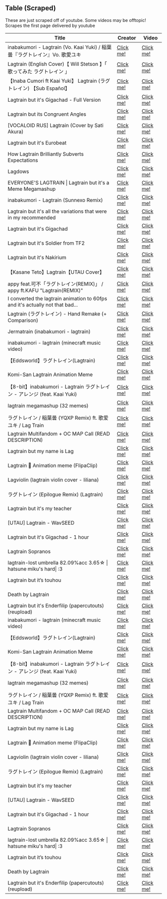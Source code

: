 ## Table (Scraped)

These are just scraped off of youtube. Some videos may be offtopic! Scrapes the first page delivered by youtube

| Title             | Creator                     | Video                                        |
| ----------------- | --------------------------- | -------------------------------------------- |
| inabakumori \- Lagtrain (Vo. Kaai Yuki) / 稲葉曇『ラグトレイン』Vo. 歌愛ユキ | [Click me!](https://youtube.com/channel/UCNElM45JypxqAR73RoUQ10g) | [Click me!](https://youtube.com/watch?v=UnIhRpIT7nc) |
| Lagtrain (English Cover)【 Will Stetson 】「 歌ってみた ラグトレイン 」 | [Click me!](https://youtube.com/channel/UCe82o8G7z0bFXI2U092nteA) | [Click me!](https://youtube.com/watch?v=BEnZ0VgQAXw) |
| 【Inaba Cumori ft Kaai Yuki】 Lagtrain (ラグトレイン) 【Sub Español】 | [Click me!](https://youtube.com/channel/UCha0A5t1rxwbhkUqbu9LsuQ) | [Click me!](https://youtube.com/watch?v=43n7pyiWoWY) |
| Lagtrain but it's Gigachad \- Full Version | [Click me!](https://youtube.com/channel/UCTidwwqSD4tga7IrYUV21dw) | [Click me!](https://youtube.com/watch?v=of4A5Cw7L7c) |
| Lagtrain but its Congruent Angles | [Click me!](https://youtube.com/channel/UCHToH1x-5I-4PrYsC2fH1Xw) | [Click me!](https://youtube.com/watch?v=JbciZAlYUt0) |
| [VOCALOID RUS] Lagtrain (Cover by Sati Akura) | [Click me!](https://youtube.com/channel/UCFj0cD6Bk53XQzAIydxdO_w) | [Click me!](https://youtube.com/watch?v=RRv6s_ChTw4) |
| Lagtrain but it's Eurobeat | [Click me!](https://youtube.com/channel/UC2Ktf8gxmdQ0yvLRfEOZUpw) | [Click me!](https://youtube.com/watch?v=eCyQc7_rUfc) |
| How Lagtrain Brilliantly Subverts Expectations | [Click me!](https://youtube.com/channel/UCrnSO-YDXZPnS4CFQcBhWiQ) | [Click me!](https://youtube.com/watch?v=2W0q38RSlIc) |
| Lagdows | [Click me!](https://youtube.com/channel/UCMcosfuWmM3ygX2J7PeZr1A) | [Click me!](https://youtube.com/watch?v=TzvJ6mvGWMs) |
| EVERYONE'S LAGTRAIN \| Lagtrain but it's a Meme Megamashup | [Click me!](https://youtube.com/channel/UCVc97-8kjJSWea992t_YKqw) | [Click me!](https://youtube.com/watch?v=eEd77Sh6Rmo) |
| inabakumori \- Lagtrain (Sunnexo Remix) | [Click me!](https://youtube.com/channel/UCXhT0cnAVlZ2htMuG5vg4fw) | [Click me!](https://youtube.com/watch?v=STOJ91_aNsY) |
| Lagtrain but it's all the variations that were in my recommended | [Click me!](https://youtube.com/channel/UCin0tc5u5LlUfuoDML2hPyg) | [Click me!](https://youtube.com/watch?v=QwO5e01cca0) |
| Lagtrain but it's Gigachad | [Click me!](https://youtube.com/channel/UCTidwwqSD4tga7IrYUV21dw) | [Click me!](https://youtube.com/watch?v=eHD5JaiHRa4) |
| Lagtrain but it's Soldier from TF2 | [Click me!](https://youtube.com/channel/UCWCY_L5Y81rTi2LunvNrsuw) | [Click me!](https://youtube.com/watch?v=yqFc_RXXjOQ) |
| Lagtrain but it's Nakirium | [Click me!](https://youtube.com/channel/UCsyA0SGTFgiJ8S2qV0-VDbA) | [Click me!](https://youtube.com/watch?v=uXfvOqNAmik) |
| 【Kasane Teto】Lagtrain【UTAU Cover】 | [Click me!](https://youtube.com/channel/UCpToE5VBKZOPYev0llwFvOw) | [Click me!](https://youtube.com/watch?v=KHNC0TD8Mpo) |
| appy feat.可不「ラグトレイン(REMIX)」 / appy ft.KAFU "Lagtrain(REMIX)" | [Click me!](https://youtube.com/channel/UCzfqtSPm7OK8bM_A-90Bhhw) | [Click me!](https://youtube.com/watch?v=1o7cd69k5l0) |
| I converted the lagtrain animation to 60fps and it's actually not that bad... | [Click me!](https://youtube.com/channel/UCx3BWUH8KuOoRgEcxp8yv-w) | [Click me!](https://youtube.com/watch?v=Ea00TDb5duM) |
| Lagtrain (ラグトレイン) \- Hand Remake (+ Comparison) | [Click me!](https://youtube.com/channel/UCTiMdlnxXfj8gDbtz2YnThw) | [Click me!](https://youtube.com/watch?v=G--rBvsgohA) |
| Jermatrain (inabakumori \- lagtrain) | [Click me!](https://youtube.com/channel/UCI7YwETcAQl63iOXZ2CeEVg) | [Click me!](https://youtube.com/watch?v=D6SeNBm_US8) |
| inabakumori \- lagtrain (minecraft music video) | [Click me!](https://youtube.com/channel/UCBg2QILpoTjJ3I9niQVWMDw) | [Click me!](https://youtube.com/watch?v=1Dgej9NTtcU) |
| 【Eddsworld】ラグトレイン(Lagtrain) | [Click me!](https://youtube.com/channel/UCvayBe78ot2IqOGf7JOLmJw) | [Click me!](https://youtube.com/watch?v=oHSsH8KZWvg) |
| Komi\-San Lagtrain Animation Meme | [Click me!](https://youtube.com/channel/UC_ZBiTcqrb6zL_OhQ1dYtmg) | [Click me!](https://youtube.com/watch?v=jwwemdBKdW4) |
| 【8\-bit】inabakumori - Lagtrain ラグトレイン - アレンジ (feat. Kaai Yuki) | [Click me!](https://youtube.com/channel/UCglNOXTGY2dj3BFNUOkKPnA) | [Click me!](https://youtube.com/watch?v=c0KzbOTaZPg) |
| lagtrain megamashup (32 memes) | [Click me!](https://youtube.com/channel/UCQmyT-kMKHbjLoZbjTZitcg) | [Click me!](https://youtube.com/watch?v=U5IFa6CI3N8) |
| ラグトレイン / 稲葉曇 (YQXP Remix) ft. 歌爱ユキ / Lag Train | [Click me!](https://youtube.com/channel/UCJMLpzIQah8ErPu-YiGw7Uw) | [Click me!](https://youtube.com/watch?v=dZofPWeR_7I) |
| Lagtrain Multifandom + OC MAP Call (READ DESCRIPTION) | [Click me!](https://youtube.com/channel/UCDV5MJ2J4cyf_ccRK5r4p3Q) | [Click me!](https://youtube.com/watch?v=IImsJbzYafw) |
| Lagtrain but my name is Lag | [Click me!](https://youtube.com/channel/UC49xG8JnfeUHviCMWaLqxXw) | [Click me!](https://youtube.com/watch?v=sLEUz2rkirs) |
| Lagtrain 🚂 Animation meme (FlipaClip) | [Click me!](https://youtube.com/channel/UCjuYwdCcWpfriWSQh0xrfEQ) | [Click me!](https://youtube.com/watch?v=4pCDBmvpRwQ) |
| Lagviolin (lagtrain violin cover \- liliana) | [Click me!](https://youtube.com/channel/UCB-lZsYQPsIYTE_GXGGqnVA) | [Click me!](https://youtube.com/watch?v=20glgWM98n8) |
| ラグトレイン (Epilogue Remix) (Lagtrain) | [Click me!](https://youtube.com/channel/UCHcaVoQO1ZKNNq-StVt0KVg) | [Click me!](https://youtube.com/watch?v=DWUKm1aOnjE) |
| Lagtrain but it's my teacher | [Click me!](https://youtube.com/channel/UCMLOAbLugFFZi1DwM8WkarQ) | [Click me!](https://youtube.com/watch?v=VxUVANfhdl8) |
| [UTAU] Lagtrain \- WavSEED | [Click me!](https://youtube.com/channel/UCtaKm4JMfLrz9c02ibg2wGQ) | [Click me!](https://youtube.com/watch?v=TFw9O-fbssY) |
| Lagtrain but it's Gigachad  \- 1 hour | [Click me!](https://youtube.com/channel/UCX2_jyOLlTnOYPWW98t9WLg) | [Click me!](https://youtube.com/watch?v=lY22fDcJUB4) |
| Lagtrain Sopranos | [Click me!](https://youtube.com/channel/UCKkPGlUOOcHcq6KP-GJneCA) | [Click me!](https://youtube.com/watch?v=xFLh5nR72yo) |
| lagtrain\-lost umbrella 82.09%acc  3.65☆ \| hatsune miku's hard\| :3 | [Click me!](https://youtube.com/channel/UCzxNZEbqEqfzX_ZO4ycnUTA) | [Click me!](https://youtube.com/watch?v=Q3xScKBy-6M) |
| Lagtrain but it’s touhou | [Click me!](https://youtube.com/channel/UCcrUANb6VkLZjnvHcF72SWQ) | [Click me!](https://youtube.com/watch?v=CHyFC257jtQ) |
| Death by Lagtrain | [Click me!](https://youtube.com/channel/UCHJZCfZarWA-NGQgk8DV95g) | [Click me!](https://youtube.com/watch?v=CUtYjmtN66c) |
| Lagtrain but it's Enderfilip (papercutouts)(reupload) | [Click me!](https://youtube.com/channel/UCGUb7GqJoXHCpP9hV7noDiQ) | [Click me!](https://youtube.com/watch?v=VNmurzn_7fQ) |
| inabakumori \- lagtrain (minecraft music video) | [Click me!](https://youtube.com/channel/UCBg2QILpoTjJ3I9niQVWMDw) | [Click me!](https://youtube.com/watch?v=1Dgej9NTtcU) |
| 【Eddsworld】ラグトレイン(Lagtrain) | [Click me!](https://youtube.com/channel/UCvayBe78ot2IqOGf7JOLmJw) | [Click me!](https://youtube.com/watch?v=oHSsH8KZWvg) |
| Komi\-San Lagtrain Animation Meme | [Click me!](https://youtube.com/channel/UC_ZBiTcqrb6zL_OhQ1dYtmg) | [Click me!](https://youtube.com/watch?v=jwwemdBKdW4) |
| 【8\-bit】inabakumori - Lagtrain ラグトレイン - アレンジ (feat. Kaai Yuki) | [Click me!](https://youtube.com/channel/UCglNOXTGY2dj3BFNUOkKPnA) | [Click me!](https://youtube.com/watch?v=c0KzbOTaZPg) |
| lagtrain megamashup (32 memes) | [Click me!](https://youtube.com/channel/UCQmyT-kMKHbjLoZbjTZitcg) | [Click me!](https://youtube.com/watch?v=U5IFa6CI3N8) |
| ラグトレイン / 稲葉曇 (YQXP Remix) ft. 歌爱ユキ / Lag Train | [Click me!](https://youtube.com/channel/UCJMLpzIQah8ErPu-YiGw7Uw) | [Click me!](https://youtube.com/watch?v=dZofPWeR_7I) |
| Lagtrain Multifandom + OC MAP Call (READ DESCRIPTION) | [Click me!](https://youtube.com/channel/UCDV5MJ2J4cyf_ccRK5r4p3Q) | [Click me!](https://youtube.com/watch?v=IImsJbzYafw) |
| Lagtrain but my name is Lag | [Click me!](https://youtube.com/channel/UC49xG8JnfeUHviCMWaLqxXw) | [Click me!](https://youtube.com/watch?v=sLEUz2rkirs) |
| Lagtrain 🚂 Animation meme (FlipaClip) | [Click me!](https://youtube.com/channel/UCjuYwdCcWpfriWSQh0xrfEQ) | [Click me!](https://youtube.com/watch?v=4pCDBmvpRwQ) |
| Lagviolin (lagtrain violin cover \- liliana) | [Click me!](https://youtube.com/channel/UCB-lZsYQPsIYTE_GXGGqnVA) | [Click me!](https://youtube.com/watch?v=20glgWM98n8) |
| ラグトレイン (Epilogue Remix) (Lagtrain) | [Click me!](https://youtube.com/channel/UCHcaVoQO1ZKNNq-StVt0KVg) | [Click me!](https://youtube.com/watch?v=DWUKm1aOnjE) |
| Lagtrain but it's my teacher | [Click me!](https://youtube.com/channel/UCMLOAbLugFFZi1DwM8WkarQ) | [Click me!](https://youtube.com/watch?v=VxUVANfhdl8) |
| [UTAU] Lagtrain \- WavSEED | [Click me!](https://youtube.com/channel/UCtaKm4JMfLrz9c02ibg2wGQ) | [Click me!](https://youtube.com/watch?v=TFw9O-fbssY) |
| Lagtrain but it's Gigachad  \- 1 hour | [Click me!](https://youtube.com/channel/UCX2_jyOLlTnOYPWW98t9WLg) | [Click me!](https://youtube.com/watch?v=lY22fDcJUB4) |
| Lagtrain Sopranos | [Click me!](https://youtube.com/channel/UCKkPGlUOOcHcq6KP-GJneCA) | [Click me!](https://youtube.com/watch?v=xFLh5nR72yo) |
| lagtrain\-lost umbrella 82.09%acc  3.65☆ \| hatsune miku's hard\| :3 | [Click me!](https://youtube.com/channel/UCzxNZEbqEqfzX_ZO4ycnUTA) | [Click me!](https://youtube.com/watch?v=Q3xScKBy-6M) |
| Lagtrain but it’s touhou | [Click me!](https://youtube.com/channel/UCcrUANb6VkLZjnvHcF72SWQ) | [Click me!](https://youtube.com/watch?v=CHyFC257jtQ) |
| Death by Lagtrain | [Click me!](https://youtube.com/channel/UCHJZCfZarWA-NGQgk8DV95g) | [Click me!](https://youtube.com/watch?v=CUtYjmtN66c) |
| Lagtrain but it's Enderfilip (papercutouts)(reupload) | [Click me!](https://youtube.com/channel/UCGUb7GqJoXHCpP9hV7noDiQ) | [Click me!](https://youtube.com/watch?v=VNmurzn_7fQ) |